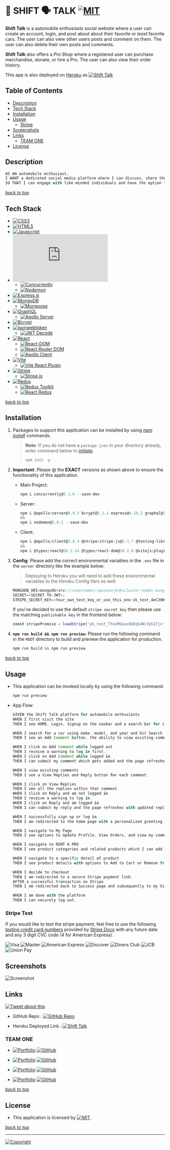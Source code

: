 # 🏁 SHIFT 🗣️ TALK [![MIT](https://img.shields.io/static/v1.svg?label=📃%20License&message=MIT&color=important)](./LICENSE)

**Shift Talk** is a automobile enthusiasts social website where a user can create an account, login, and post about about their favorite or _least_ favorite cars. The user can also view other users posts and comment on them. The user can also delete their own posts and comments.

**Shift Talk** also offers a _Pro Shop_ where a registered user can purchase merchandise, donate, or hire a Pro. The user can also view their order history.

This app is also deployed on [Heroku](https://https://t1p3-4fd94440c532.herokuapp.com//) as [![Shift Talk](https://img.shields.io/badge/Shift%20Talk%20-©️%20TEAM%20🏁%20ONE-yellow?logo=heroku)](https://t1p3-4fd94440c532.herokuapp.com/)

## Table of Contents

- [Description](#description)
- [Tech Stack](#tech-stack)
- [Installation](#installation)
- [Usage](#usage)
  - [Stripe](#stripe-test)
- [Screenshots](#screenshots)
- [Links](#links)
  - [TEAM ONE](#team-one)
- [License](#license)

## Description

```javascript
AS AN automobile enthusiast,
I WANT a dedicated social media platform where I can discuss, share thoughts, and address issues related to cars,
SO THAT I can engage with like-minded individuals and have the option to hire professionals for assistance.
```

[_back to top_](#table-of-contents)

## Tech Stack

- [![CSS3](https://img.shields.io/badge/CSS3-gray?logo=css3)](https://developer.mozilla.org/en-US/docs/Web/CSS)
- [![HTML5](https://img.shields.io/badge/HTML5-gray?logo=html5)](https://developer.mozilla.org/en-US/docs/Web/Guide/HTML/HTML5)
- [![Javascript](https://img.shields.io/badge/JavaScript-ES6+-yellow?logo=javascript)](https://developer.mozilla.org/en-US/docs/Web/JavaScript)
- [![Node.js](https://img.shields.io/badge/Node.js®-latest-blue?logo=node.js)](https://nodejs.org/en/)
  - [![Concurrently](https://img.shields.io/badge/Concurrently-5.1.0-blue?logo=npm)](https://www.npmjs.com/package/concurrently)
  - [![Nodemon](https://img.shields.io/badge/Nodemon-3.0.1-blue?logo=nodemon)](https://www.npmjs.com/package/nodemon)
- [![Express.js](https://img.shields.io/badge/Express.js-4.18.2-green?logo=express)](https://expressjs.com/)
- [![MongoDB](https://img.shields.io/badge/MongoDB-latest-green?logo=mongodb)](https://www.mongodb.com/)
  - [![Mongoose](https://img.shields.io/badge/Mongoose-7.5.3-green?logo=mongoose)](https://mongoosejs.com/)
- [![GraphQL](https://img.shields.io/badge/GraphQL-gray?logo=graphql)](https://graphql.org/)
  - [![Apollo Server](https://img.shields.io/badge/Apollo%20Server-4.9.3-blue?logo=apollo-graphql)](https://www.apollographql.com/docs/apollo-server/)
- [![Bcrypt](https://img.shields.io/badge/Bcrypt-5.1.1-orange?logo=npm)](https://www.npmjs.com/package/bcrypt)
- [![jsonwebtoken](https://img.shields.io/badge/jsonwebtoken-9.0.2-green?logo=npm)](https://www.npmjs.com/package/jsonwebtoken)
  - [![JWT Decode](https://img.shields.io/badge/JWT%20Decode-3.1.2-green?logo=npm)](https://www.npmjs.com/package/jwt-decode)
- [![React](https://img.shields.io/badge/React-18.2.0-blue?logo=react)](https://reactjs.org/)
  - [![React-DOM](https://img.shields.io/badge/React--DOM-18.2.0-lightblue?logo=react)](https://reactjs.org/)
  - [![React Router DOM](https://img.shields.io/badge/React%20Router%20DOM-6.16.0-purple?logo=react-router)](https://reactrouter.com/)
  - [![Apollo Client](https://img.shields.io/badge/Apollo%20Client-3.8.4-blue?logo=apollo-graphql)](https://www.apollographql.com/docs/react/)
- [![Vite](https://img.shields.io/badge/Vite-4.4.9-blue?logo=vite)](https://vitejs.dev/)
  - [![Vite React Plugin](https://img.shields.io/badge/Vite%20React%20Plugin-4.1.0-lightblue?logo=vite)](https://vitejs.dev/)
- [![Stripe](https://img.shields.io/badge/Stripe-13.8.0-blue?logo=stripe)](https://stripe.com/)
  - [![Stripe.js](https://img.shields.io/badge/Stripe.js-2.1.7-blue?logo=stripe)](https://stripe.com/docs/js)
- [![Redux](https://img.shields.io/badge/Redux-4.2.1-purple?logo=redux)](https://redux.js.org/)
  - [![Redux Toolkit](https://img.shields.io/badge/Redux%20Toolkit-1.9.6-purple?logo=redux)](https://redux-toolkit.js.org/)
  - [![React Redux](https://img.shields.io/badge/React%20Redux-8.1.3-purple?logo=redux)](https://react-redux.js.org/)

[_back to top_](#table-of-contents)

## Installation

1. Packages to support this application can be installed by using [_npm install_](https://docs.npmjs.com/cli/v9/commands/npm-install) commands.

   > **Note**: If you do not have a `package.json` in your directory already, enter command below to [_initiate_](https://docs.npmjs.com/cli/v9/commands/npm-init).
   >
   > ```powershell
   > npm init -y
   > ```

2. **Important**: Please @ the **EXACT** versions as shown above to ensure the functionality of this application.

   - Main Project:

     ```powershell
     npm i concurrently@5.1.0 --save-dev
     ```

   - Server:

     ```powershell
     npm i @apollo/server@4.9.3 bcrypt@5.1.1 express@4.18.2 graphql@16.8.1 jsonwebtoken@9.0.2 mongoose@7.5.3 stripe@13.8.0
     &&
     npm i nodemon@3.0.1 --save-dev
     ```

   - Client:

     ```powershell
     npm i @apollo/client@3.8.4 @stripe/stripe-js@2.1.7 @testing-library/react@14.0.0 graphql@16.8.1 happy-dom@12.6.0 jwt-decode@3.1.2 react@18.2.0 react-dom@18.2.0 react-router-dom@6.16.0 vitest@0.34.6 @reduxjs/toolkit@1.9.6 react-redux@8.1.3
     &&
     npm i @types/react@18.2.24 @types/react-dom@18.2.8 @vitejs/plugin-react@4.1.0 eslint@8.50.0 eslint-plugin-react@7.33.2 eslint-plugin-react-hooks@4.6.0 eslint-plugin-react-refresh@0.4.3 vite@4.4.9 --save-dev
     ```

3. **Config**: Please add the correct environmental variables in the `.env` file in the `server` directory like the example below:

   > Deploying to Heroku you will need to add these environmental variables to the Heroku Config Vars as well.

   ```javascript
   MONGODB_URI=mongodb+srv://<username>:<password>@<cluster-name>.mongodb.net/<collection-name>;
   SECRET=<SECRET-TO-JWT>;
   STRIPE_SECRET_KEY=<Your_own_test_key_or_use_this_one:sk_test_4eC39HqLyjWDarjtT1zdp7dc>;
   ```

   If you've decided to use the default `stripe secret key` then please use the matching `publishable key` in the frontend below:

   ```javascript
   const stripePromise = loadStripe('pk_test_TYooMQauvdEDq54NiTphI7jx');
   ```

4. **`npm run build && npm run preview`**: Please run the following command in the `ROOT` directory to build and preview the application for production.

   ```powershell
   npm run build && npm run preview
   ```

[_back to top_](#table-of-contents)

## Usage

- This application can be invoked locally by using the following command:

  ```powershell
  npm run preview
  ```

- App Flow:

  ```javascript
  GIVEN the Shift Talk platform for automobile enthusiasts
  WHEN I first visit the site
  THEN I see HOME, Login, Signup on the navbar and a search bar for cars.

  WHEN I search for a car using make, model, and year and hit Search
  THEN I see an Add Comment button, the ability to view existing comments, or a message incentivizing to be the first to comment.

  WHEN I click on Add Comment while logged out
  THEN I receive a warning to log in first.
  WHEN I click on Add Comment while logged in
  THEN I can submit my comment which gets added and the page refreshes with updated comments.

  WHEN I view existing comments
  THEN I see a View Replies and Reply button for each comment.

  WHEN I click on View Replies
  THEN I see all the replies within that comment.
  WHEN I click on Reply and am not logged in
  THEN I receive a warning to log in.
  WHEN I click on Reply and am logged in
  THEN I can submit my reply and the page refreshes with updated replies.

  WHEN I successfully sign up or log in
  THEN I am redirected to the home page with a personalized greeting and additional navbar options like My Page, RENT A PRO, Logout, and Cart.

  WHEN I navigate to My Page
  THEN I see options to Update Profile, View Orders, and view my comments and replies with options to delete them.

  WHEN I navigate to RENT A PRO
  THEN I see product categories and related products which I can add to my cart or view in detail.

  WHEN I navigate to a specific detail of product
  THEN I see product details with options to Add to Cart or Remove from Cart.

  WHEN I decide to checkout
  THEN I am redirected to a secure Stripe payment link.
  AFTER a successful transaction on Stripe
  THEN I am redirected back to Success page and subsequently to my View Orders.

  WHEN I am done with the platform
  THEN I can securely log out.
  ```

### Stripe Test

 If you would like to test the stripe payment, feel free to use the following [testing credit card numbers](https://stripe.com/docs/testing?testing-method=card-numbers) provided by [Stripe Docs](https://stripe.com/docs) with any future date and any 3 digit CVC code (4 for American Express).

  ![Visa](https://img.shields.io/badge/Visa-4242%204242%204242%204242-blue?labelColor=blue&color=gray)
  ![Master](https://img.shields.io/badge/Master-5555%205555%205555%204444-red?labelColor=red&color=gray)
  ![American Express](https://img.shields.io/badge/American%20Express-3782%20822463%2010005-green?labelColor=green&color=gray)
  ![Discover](https://img.shields.io/badge/Discover-6011%201111%201111%201117-orange?labelColor=orange&color=gray)
  ![Diners Club](https://img.shields.io/badge/Diners%20Club-3056%209300%200902%200004-teal?labelColor=teal&color=gray)
  ![JCB](https://img.shields.io/badge/JCB-3566%200020%202036%200505-pink?labelColor=pink&color=gray)
  ![Union Pay](https://img.shields.io/badge/Union%20Pay-6200%200000%200000%200005-purple?labelColor=purple&color=gray)

## Screenshots

![Screenshot](./client/public/images/projectshifttalk.png)

## Links

[![Tweet about this](https://img.shields.io/static/v1.svg?label=Tweet%20about%20this&message=🎵&color=blue&logo=twitter&style=social)](https://twitter.com/intent/tweet?text=Check%20out%20this%20Shift%20Talk%20App%20on%20Heroku:%20https://t1p3-4fd94440c532.herokuapp.com/)

- GitHub Repo : [![GitHub Repo](https://img.shields.io/static/v1.svg?label=Shift%20Talk&message=TEAM%20🏁%20ONE&color=informational&logo=github)](https://github.com/Ronin1702/project3)

- Heroku Deployed Link : [![Shift Talk](https://img.shields.io/badge/Shift%20Talk%20-TEAM%20🏁%20ONE-yellow?logo=heroku)](https://t1p3-4fd94440c532.herokuapp.com/)

### TEAM ONE

- [![Portfolio](https://img.shields.io/badge/Portfolio%20-©️%20Ceres%20Markley%20Cook-blue?logo=github)](https://ceresmarkley.github.io/ceres-react-portfolio/)
  [![GitHub](https://img.shields.io/badge/GitHub%20-©️%20Ceres%20Markley%20Cook-blue?logo=github)](https://github.com/ceresmarkley/)

- [![Portfolio](https://img.shields.io/badge/Portfolio%20-©️%20Daniel%20Chen-blue?logo=netlify)](https://portfolio-jianxiong.netlify.app/)
  [![GitHub](https://img.shields.io/badge/GitHub%20-©️%20Daniel%20Chen-blue?logo=Github)](https://github.com/CQlove)

- [![Portfolio](https://img.shields.io/badge/Portfolio%20-©️%20Ian%20Vignolles--Jeong-blue?logo=netlify)](https://ornate-faloodeh-6a725d.netlify.app/)
  [![GitHub](https://img.shields.io/badge/GitHub%20-©️%20Ian%20Vignolles--Jeong-blue?logo=Github)](https://github.com/IVignollesJeong)

- [![Portfolio](https://img.shields.io/badge/Portfolio%20-©️%20Kai%20Chen-blue?logo=netlify)](https://kaichen.biz/)
  [![GitHub](https://img.shields.io/badge/GitHub%20-©️%20Kai%20Chen-blue?logo=Github)](https://github.com/CQlove)

[_back to top_](#table-of-contents)

## License

- This application is licensed by [![MIT](https://img.shields.io/static/v1.svg?label=📃%20License&message=MIT&color=important)](./LICENSE).

[_back to top_](#table-of-contents)

---

[![Copyright](https://img.shields.io/static/v1.svg?label=Shift%20Talk%20©️%20&message=%202023%20TEAM%20ONE&labelColor=informational&color=033450)](https://github.com/orgs/Team-ONE-OSU/repositories)
